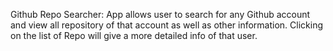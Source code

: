 Github Repo Searcher: App allows user to search for any Github account and view all repository of that account as well as other information. Clicking on the list of Repo will give a more detailed info of that user.
